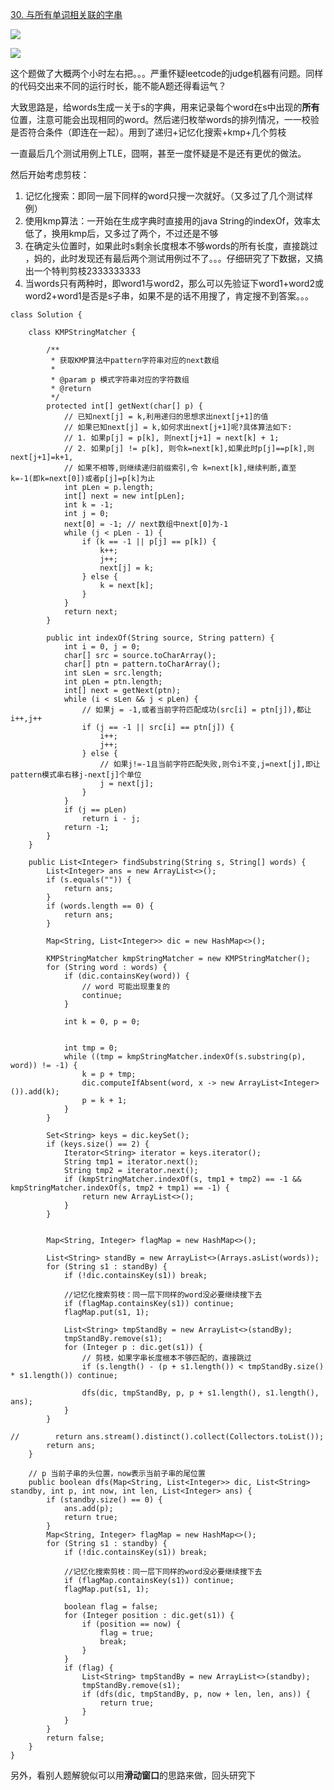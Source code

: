 [30. 与所有单词相关联的字串](https://leetcode-cn.com/problems/substring-with-concatenation-of-all-words/description/)

![](https://images2018.cnblogs.com/blog/653667/201807/653667-20180705221240977-1512319462.png)

![](https://images2018.cnblogs.com/blog/653667/201807/653667-20180705221304958-1205031280.png)

这个题做了大概两个小时左右把。。。严重怀疑leetcode的judge机器有问题。同样的代码交出来不同的运行时长，能不能A题还得看运气？

大致思路是，给words生成一关于s的字典，用来记录每个word在s中出现的**所有**位置，注意可能会出现相同的word。然后递归枚举words的排列情况，一一校验是否符合条件（即连在一起）。用到了递归+记忆化搜索+kmp+几个剪枝

一直最后几个测试用例上TLE，囧啊，甚至一度怀疑是不是还有更优的做法。

然后开始考虑剪枝：

1. 记忆化搜索：即同一层下同样的word只搜一次就好。（又多过了几个测试样例）
2. 使用kmp算法：一开始在生成字典时直接用的java String的indexOf，效率太低了，换用kmp后，又多过了两个，不过还是不够
3. 在确定头位置时，如果此时s剩余长度根本不够words的所有长度，直接跳过 ，妈的，此时发现还有最后两个测试用例过不了。。。仔细研究了下数据，又搞出一个特判剪枝2333333333
4. 当words只有两种时，即word1与word2，那么可以先验证下word1+word2或word2+word1是否是s子串，如果不是的话不用搜了，肯定搜不到答案。。。


```
class Solution {

    class KMPStringMatcher {

        /**
         * 获取KMP算法中pattern字符串对应的next数组
         *
         * @param p 模式字符串对应的字符数组
         * @return
         */
        protected int[] getNext(char[] p) {
            // 已知next[j] = k,利用递归的思想求出next[j+1]的值
            // 如果已知next[j] = k,如何求出next[j+1]呢?具体算法如下:
            // 1. 如果p[j] = p[k], 则next[j+1] = next[k] + 1;
            // 2. 如果p[j] != p[k], 则令k=next[k],如果此时p[j]==p[k],则next[j+1]=k+1,
            // 如果不相等,则继续递归前缀索引,令 k=next[k],继续判断,直至k=-1(即k=next[0])或者p[j]=p[k]为止
            int pLen = p.length;
            int[] next = new int[pLen];
            int k = -1;
            int j = 0;
            next[0] = -1; // next数组中next[0]为-1
            while (j < pLen - 1) {
                if (k == -1 || p[j] == p[k]) {
                    k++;
                    j++;
                    next[j] = k;
                } else {
                    k = next[k];
                }
            }
            return next;
        }

        public int indexOf(String source, String pattern) {
            int i = 0, j = 0;
            char[] src = source.toCharArray();
            char[] ptn = pattern.toCharArray();
            int sLen = src.length;
            int pLen = ptn.length;
            int[] next = getNext(ptn);
            while (i < sLen && j < pLen) {
                // 如果j = -1,或者当前字符匹配成功(src[i] = ptn[j]),都让i++,j++
                if (j == -1 || src[i] == ptn[j]) {
                    i++;
                    j++;
                } else {
                    // 如果j!=-1且当前字符匹配失败,则令i不变,j=next[j],即让pattern模式串右移j-next[j]个单位
                    j = next[j];
                }
            }
            if (j == pLen)
                return i - j;
            return -1;
        }
    }

    public List<Integer> findSubstring(String s, String[] words) {
        List<Integer> ans = new ArrayList<>();
        if (s.equals("")) {
            return ans;
        }
        if (words.length == 0) {
            return ans;
        }

        Map<String, List<Integer>> dic = new HashMap<>();

        KMPStringMatcher kmpStringMatcher = new KMPStringMatcher();
        for (String word : words) {
            if (dic.containsKey(word)) {
                // word 可能出现重复的
                continue;
            }

            int k = 0, p = 0;


            int tmp = 0;
            while ((tmp = kmpStringMatcher.indexOf(s.substring(p), word)) != -1) {
                k = p + tmp;
                dic.computeIfAbsent(word, x -> new ArrayList<Integer>()).add(k);
                p = k + 1;
            }
        }

        Set<String> keys = dic.keySet();
        if (keys.size() == 2) {
            Iterator<String> iterator = keys.iterator();
            String tmp1 = iterator.next();
            String tmp2 = iterator.next();
            if (kmpStringMatcher.indexOf(s, tmp1 + tmp2) == -1 && kmpStringMatcher.indexOf(s, tmp2 + tmp1) == -1) {
                return new ArrayList<>();
            }
        }


        Map<String, Integer> flagMap = new HashMap<>();

        List<String> standBy = new ArrayList<>(Arrays.asList(words));
        for (String s1 : standBy) {
            if (!dic.containsKey(s1)) break;

            //记忆化搜索剪枝：同一层下同样的word没必要继续搜下去
            if (flagMap.containsKey(s1)) continue;
            flagMap.put(s1, 1);

            List<String> tmpStandBy = new ArrayList<>(standBy);
            tmpStandBy.remove(s1);
            for (Integer p : dic.get(s1)) {
                // 剪枝，如果字串长度根本不够匹配的，直接跳过
                if (s.length() - (p + s1.length()) < tmpStandBy.size() * s1.length()) continue;

                dfs(dic, tmpStandBy, p, p + s1.length(), s1.length(), ans);
            }
        }

//        return ans.stream().distinct().collect(Collectors.toList());
        return ans;
    }

    // p 当前子串的头位置，now表示当前子串的尾位置
    public boolean dfs(Map<String, List<Integer>> dic, List<String> standby, int p, int now, int len, List<Integer> ans) {
        if (standby.size() == 0) {
            ans.add(p);
            return true;
        }
        Map<String, Integer> flagMap = new HashMap<>();
        for (String s1 : standby) {
            if (!dic.containsKey(s1)) break;

            //记忆化搜索剪枝：同一层下同样的word没必要继续搜下去
            if (flagMap.containsKey(s1)) continue;
            flagMap.put(s1, 1);

            boolean flag = false;
            for (Integer position : dic.get(s1)) {
                if (position == now) {
                    flag = true;
                    break;
                }
            }
            if (flag) {
                List<String> tmpStandBy = new ArrayList<>(standby);
                tmpStandBy.remove(s1);
                if (dfs(dic, tmpStandBy, p, now + len, len, ans)) {
                    return true;
                }
            }
        }
        return false;
    }
}
```


另外，看别人题解貌似可以用**滑动窗口**的思路来做，回头研究下